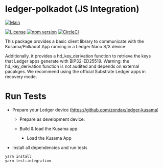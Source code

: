 # ledger-polkadot (JS Integration)

[![Main](https://github.com/Zondax/ledger-substrate-gen/workflows/Main/badge.svg)](https://github.com/Zondax/ledger-substrate-gen/actions?query=workflow%3AMain)

[![License](https://img.shields.io/badge/License-Apache%202.0-blue.svg)](https://opensource.org/licenses/Apache-2.0)
[![npm version](https://badge.fury.io/js/%40zondax%2Fledger-polkadot.svg)](https://badge.fury.io/js/%40zondax%2Fledger-polkadot)
[![CircleCI](https://circleci.com/gh/Zondax/ledger-polkadot-js/tree/master.svg?style=shield)](https://circleci.com/gh/Zondax/ledger-polkadot-js/tree/master)

This package provides a basic client library to communicate with the Kusama/Polkadot App running in a Ledger Nano S/X device

Additionally, it provides a hd_key_derivation function to retrieve the keys that Ledger apps generate with BIP32-ED25519. 
Warning: the hd_key_derivation function is not audited and depends on external pacakges. We recommend using the official Substrate Ledger apps in recovery mode.

# Run Tests

- Prepare your Ledger device (https://github.com/zondax/ledger-kusama)

  - Prepare as development device:

  - Build & load the Kusama app

    - Load the Kusama App

- Install all dependencies and run tests
```shell script
yarn install
yarn test:integration
```


